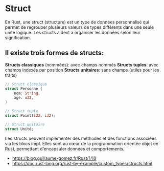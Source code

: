 # Struct

En Rust, une struct (structure) est un type de données personnalisé qui permet de regrouper plusieurs valeurs de types différents dans une seule unité logique. Les structs aident à organiser les données selon leur signification.

## Il existe trois formes de structs:

**Structs classiques** (nommées): avec champs nommés
**Structs tuples**: avec champs indexés par position
**Structs unitaires**: sans champs (utiles pour les traits)

```rust
// Struct classique
struct Personne {
    nom: String,
    age: u32,
}

// Struct tuple
struct Point(i32, i32);

// Struct unitaire
struct Unité;
```

Les structs peuvent implémenter des méthodes et des fonctions associées via les blocs impl. Elles sont au cœur de la programmation orientée objet en Rust, permettant d'encapsuler données et comportements.

- https://blog.guillaume-gomez.fr/Rust/1/10
- https://doc.rust-lang.org/rust-by-example/custom_types/structs.html
